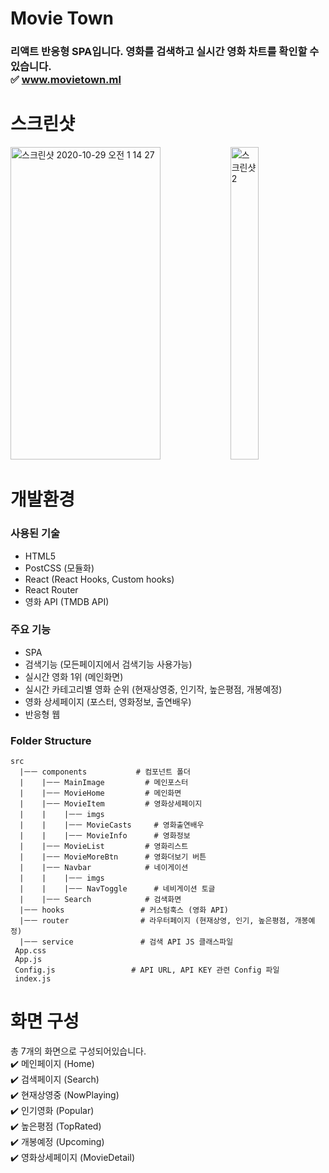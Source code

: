 # Movie Town
### 리액트 반응형 SPA입니다. 영화를 검색하고 실시간 영화 차트를 확인할 수 있습니다. <br /> ✅ www.movietown.ml

# 스크린샷
<p width="100%">
<img width="69%" height="500" alt="스크린샷 2020-10-29 오전 1 14 27" src="https://user-images.githubusercontent.com/53952734/97464323-1f832d00-1984-11eb-9a23-e2ceb56c692a.png">
<img width="30%" height="500" alt="스크린샷2" src="https://user-images.githubusercontent.com/53952734/93053008-212db580-f6a2-11ea-925c-6ebaaa5893a4.png">
</p>

# 개발환경
### 사용된 기술
* HTML5
* PostCSS (모듈화)
* React (React Hooks, Custom hooks)
* React Router
* 영화 API (TMDB API)

### 주요 기능
* SPA
* 검색기능 (모든페이지에서 검색기능 사용가능)
* 실시간 영화 1위 (메인화면)
* 실시간 카테고리별 영화 순위 (현재상영중, 인기작, 높은평점, 개봉예정)
* 영화 상세페이지 (포스터, 영화정보, 출연배우)
* 반응형 웹


### Folder Structure
```
src
  |ㅡㅡ components           # 컴포넌트 폴더
  |    |ㅡㅡ MainImage         # 메인포스터
  |    |ㅡㅡ MovieHome         # 메인화면
  |    |ㅡㅡ MovieItem         # 영화상세페이지
  |    |    |ㅡㅡ imgs         
  |    |    |ㅡㅡ MovieCasts     # 영화출연배우
  |    |    |ㅡㅡ MovieInfo      # 영화정보
  |    |ㅡㅡ MovieList         # 영화리스트
  |    |ㅡㅡ MovieMoreBtn      # 영화더보기 버튼
  |    |ㅡㅡ Navbar            # 네이게이션
  |    |    |ㅡㅡ imgs
  |    |    |ㅡㅡ NavToggle      # 네비게이션 토글
  |    |ㅡㅡ Search            # 검색화면
  |ㅡㅡ hooks                 # 커스텀훅스 (영화 API)
  |ㅡㅡ router                # 라우터페이지 (현재상영, 인기, 높은평점, 개봉예정)
  |ㅡㅡ service               # 검색 API JS 클래스파일
 App.css
 App.js
 Config.js                 # API URL, API KEY 관련 Config 파일
 index.js
```

# 화면 구성
총 7개의 화면으로 구성되어있습니다.
<br /> ✔️ 메인페이지 (Home)
<br /> ✔️ 검색페이지 (Search)
<br /> ✔️ 현재상영중 (NowPlaying)
<br /> ✔️ 인기영화 (Popular)
<br /> ✔️ 높은평점 (TopRated)
<br /> ✔️ 개봉예정 (Upcoming)
<br /> ✔️ 영화상세페이지 (MovieDetail)
